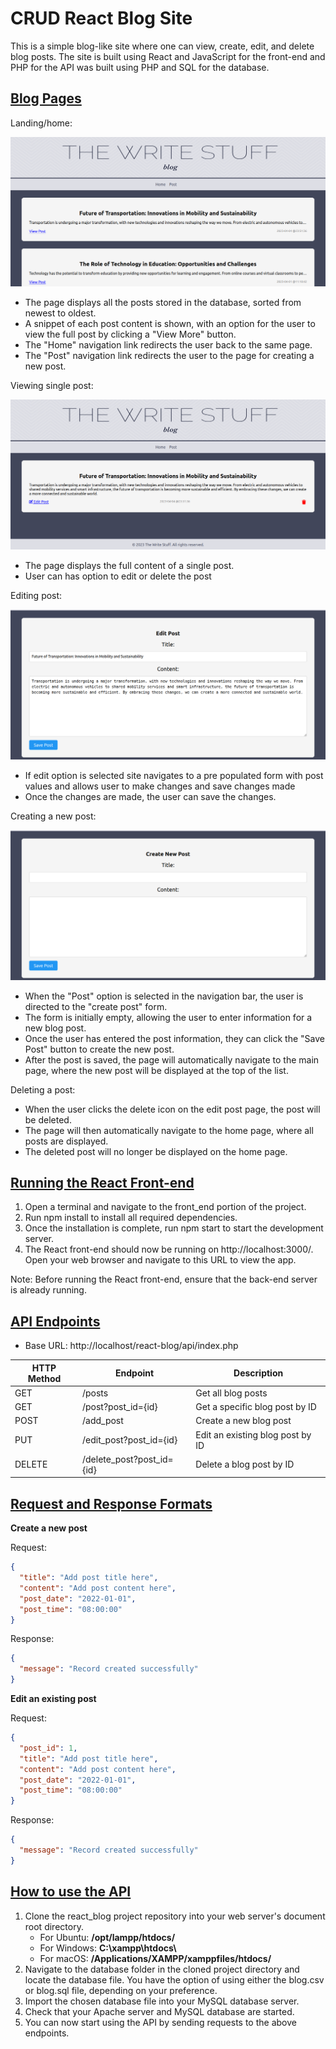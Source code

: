 <h1> CRUD React Blog Site</h1>

This is a simple blog-like site where one can view, create, edit, and delete blog posts. The site is built using React and JavaScript for the front-end and PHP for the API was built using PHP and SQL for the database.

<h2><u> Blog Pages </u></h2>

Landing/home:

![](blog_pages_images/all_posts_landing_main_page.png)

- The page displays all the posts stored in the database, sorted from newest to oldest.
- A snippet of each post content is shown, with an option for the user to view the full post by clicking a "View More" button.
- The "Home" navigation link redirects the user back to the same page.
- The "Post" navigation link redirects the user to the page for creating a new post.

Viewing single post:

![](blog_pages_images/view_single_post_page.png)

- The page displays the full content of a single post.
- User can has option to edit or delete the post

Editing post:

![](blog_pages_images/edditing_post.png)

- If edit option is selected site navigates to a pre populated form with post values and allows user to make changes and save changes made
- Once the changes are made, the user can save the changes.

Creating a new post:

![](blog_pages_images/create_post.png)

- When the "Post" option is selected in the navigation bar, the user is directed to the "create post" form.
- The form is initially empty, allowing the user to enter information for a new blog post.
- Once the user has entered the post information, they can click the "Save Post" button to create the new post.
- After the post is saved, the page will automatically navigate to the main page, where the new post will be displayed at the top of the list.

Deleting a post:

- When the user clicks the delete icon on the edit post page, the post will be deleted.
- The page will then automatically navigate to the home page, where all posts are displayed.
- The deleted post will no longer be displayed on the home page.

<h2><u> Running the React Front-end </u></h2>

1. Open a terminal and navigate to the front_end portion of the project.
2. Run npm install to install all required dependencies.
3. Once the installation is complete, run npm start to start the development server.
4. The React front-end should now be running on http://localhost:3000/. Open your web browser and navigate to this URL to view the app.

Note: Before running the React front-end, ensure that the back-end server is already running.

<h2><u> API Endpoints </u></h2>

- Base URL: http://localhost/react-blog/api/index.php

| HTTP Method | Endpoint                  | Description                      |
| ----------- | ------------------------- | -------------------------------- |
| GET         | /posts                    | Get all blog posts               |
| GET         | /post?post_id={id}        | Get a specific blog post by ID   |
| POST        | /add_post                 | Create a new blog post           |
| PUT         | /edit_post?post_id={id}   | Edit an existing blog post by ID |
| DELETE      | /delete_post?post_id={id} | Delete a blog post by ID         |

<h2><u> Request and Response Formats </u></h2>

<b> Create a new post </b>

Request:

```json
{
  "title": "Add post title here",
  "content": "Add post content here",
  "post_date": "2022-01-01",
  "post_time": "08:00:00"
}
```

Response:

```json
{
  "message": "Record created successfully"
}
```

<b> Edit an existing post </b>

Request:

```json
{
  "post_id": 1,
  "title": "Add post title here",
  "content": "Add post content here",
  "post_date": "2022-01-01",
  "post_time": "08:00:00"
}
```

Response:

```json
{
  "message": "Record created successfully"
}
```

<h2><u> How to use the API </u></h2>

1. Clone the react_blog project repository into your web server's document root directory.
   - For Ubuntu: **/opt/lampp/htdocs/**
   - For Windows: **C:\xampp\htdocs\\**
   - For macOS: **/Applications/XAMPP/xamppfiles/htdocs/**
2. Navigate to the database folder in the cloned project directory and locate the database file. You have the option of using either the blog.csv or blog.sql file, depending on your preference.
3. Import the chosen database file into your MySQL database server.
4. Check that your Apache server and MySQL database are started.
5. You can now start using the API by sending requests to the above endpoints.

